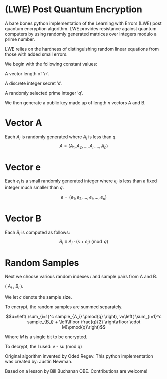 # (LWE) Post Quantum Encryption
A bare bones python implementation of the Learning with Errors (LWE) post quantum encryption algorithm. 
LWE provides resistance against quantum computers by using randomly generated matrices over integers modulo a prime number.

LWE relies on the hardness of distinguishing random linear equations from those with added small errors. 


We begin with the following constant values:

A vector length of $'n'$.

A discrete integer secret $'s'$.

A randomly selected prime integer  $'q'$.

We then generate a public key made up of length $n$ vectors A and B.


# Vector A
Each $A_i$ is randomly generated where $A_i$ is less than $q$.
$$A = (A_1, A_2, \ldots, A_i, \ldots, A_n)$$

# Vector e
Each $e_i$ is a small randomly generated integer where $e_i$ is less than a fixed integer much smaller than $q$.

$$e = (e_1, e_2,  \ldots, e_i, \ldots, e_n)$$

# Vector B
Each $B_i$ is computed as follows:
$$B_i \equiv A_i \cdot (s + e_i) \pmod{q}$$

# Random Samples



Next we choose various random indexes $i$ and sample pairs from A and B.

( $A_i$ , $B_i$ ).

We let $c$ denote the sample size.

To encrypt, the random samples are summed separately. 

$$u=\left( \sum_{i=1}^c sample_{A_i} \pmod{q} \right), v=\left( \sum_{i=1}^c sample_{B_i} + \left\lfloor \frac{q}{2} \right\rfloor \cdot M)\pmod{q}\right)$$


Where $M$ is a single bit to be encrypted.

To decrypt, the I used: v - su (mod q)

Original algorithm invented by Oded Regev.
This python implementation was created by:
Justin Newman.

Based on a lesson by Bill Buchanan OBE.
Contributions are welcome!


